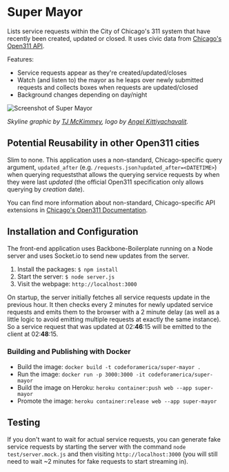 Super Mayor
==============

Lists service requests within the City of Chicago's 311 system that have recently been created, updated or closed. It uses civic data from [Chicago's Open311 API](http://dev.cityofchicago.org/docs/api).

Features:

- Service requests appear as they're created/updated/closes
- Watch (and listen to) the mayor as he leaps over newly submitted requests and collects boxes when requests are updated/closed
- Background changes depending on day/night


![Screenshot of Super Mayor](https://raw.github.com/codeforamerica/super-mayor/master/screenshot.png)

_Skyline graphic by [TJ McKimmey](http://tjmckimmey.com/), logo by [Angel Kittiyachavalit](http://iamakit.com/)._

Potential Reusability in other Open311 cities
------------------------------
Slim to none. This application uses a non-standard, Chicago-specific query argument, `updated_after` (e.g. `/requests.json?updated_after=<DATETIME>`) when querying requeststhat allows the querying service requests by when they were last _updated_ (the official Open311 specification only allows querying by _creation_ date).

You can find more information about non-standard, Chicago-specific API extensions in [Chicago's Open311 Documentation](http://dev.cityofchicago.org/docs/api/service_requests).

Installation and Configuration
------------------------------

The front-end application uses Backbone-Boilerplate running on a Node server and uses Socket.io to send new updates from the server.

1. Install the packages: `$ npm install`
2. Start the server: `$ node server.js`
3. Visit the webpage: `http://localhost:3000`

On startup, the server initially fetches all service requests update in the previous hour. It then checks every 2 minutes for newly updated service requests and emits them to the browser with a 2 minute delay (as well as a little logic to avoid emitting multiple requests at exactly the same instance). So a service request that was updated at 02:**46**:15 will be emitted to the client at 02:**48**:15.

### Building and Publishing with Docker

- Build the image: `docker build -t codeforamerica/super-mayor .`
- Run the image: `docker run -p 3000:3000 -it codeforamerica/super-mayor`
- Build the image on Heroku: `heroku container:push web --app super-mayor`
- Promote the image: `heroku container:release web --app super-mayor`

Testing
-------

If you don't want to wait for actual service requests, you can generate fake service requests by starting the server with the command `node test/server.mock.js` and then visiting `http://localhost:3000` (you will still need to wait ~2 minutes for fake requests to start streaming in).
